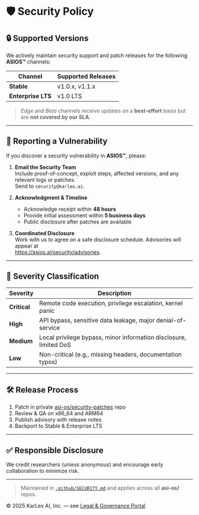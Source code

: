 

# 🛡️ Security Policy

## 🔒 Supported Versions

We actively maintain security support and patch releases for the following **ASIOS™** channels:

| Channel             | Supported Releases  |
|---------------------|---------------------|
| **Stable**          | v1.0.x, v1.1.x      |
| **Enterprise LTS**  | v1.0 LTS            |

> *Edge* and *Beta* channels receive updates on a **best-effort** basis but are **not covered by our SLA**.

---

## 📣 Reporting a Vulnerability

If you discover a security vulnerability in **ASIOS™**, please:

1. **Email the Security Team**  
   Include proof-of-concept, exploit steps, affected versions, and any relevant logs or patches.  
   Send to `security@karlex.ai`.

2. **Acknowledgment & Timeline**  
   - Acknowledge receipt within **48 hours**  
   - Provide initial assessment within **5 business days**  
   - Public disclosure after patches are available

3. **Coordinated Disclosure**  
   Work with us to agree on a safe disclosure schedule. Advisories will appear at  
   <https://asios.ai/security/advisories>.

---

## 🎯 Severity Classification

| Severity     | Description                                                          |
|--------------|----------------------------------------------------------------------|
| **Critical** | Remote code execution, privilege escalation, kernel panic            |
| **High**     | API bypass, sensitive data leakage, major denial-of-service          |
| **Medium**   | Local privilege bypass, minor information disclosure, limited DoS    |
| **Low**      | Non-critical (e.g., missing headers, documentation typos)            |

---

## 🛠️ Release Process

1. Patch in private [asi-os/security-patches](https://github.com/asi-os/security-patches) repo  
2. Review & QA on x86_64 and ARM64  
3. Publish advisory with release notes  
4. Backport to Stable & Enterprise LTS

---

## ✅ Responsible Disclosure

We credit researchers (unless anonymous) and encourage early collaboration to minimize risk.

---

> Maintained in [`.github/SECURITY.md`](https://github.com/asi-os/.github/blob/main/SECURITY.md) and applies across all **asi-os/** repos.

© 2025 KarLex AI, Inc. — see [Legal & Governance Portal](https://asios.ai/legal)
